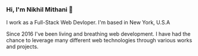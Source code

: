 ### Hi, I'm Nikhil Mithani 👋

I work as a Full-Stack Web Devloper. I'm based in New York, U.S.A

Since 2016 I've been living and breathing web development. I have had the chance to leverage many different 
web technologies through various works and projects. 

<!--
**Minikhil/Minikhil** is a ✨ _special_ ✨ repository because its `README.md` (this file) appears on your GitHub profile.

Here are some ideas to get you started:

- 🔭 I’m currently working on ...
- 🌱 I’m currently learning ...
- 👯 I’m looking to collaborate on ...
- 🤔 I’m looking for help with ...
- 💬 Ask me about ...
- 📫 How to reach me: ...
- 😄 Pronouns: ...
- ⚡ Fun fact: ...
-->
